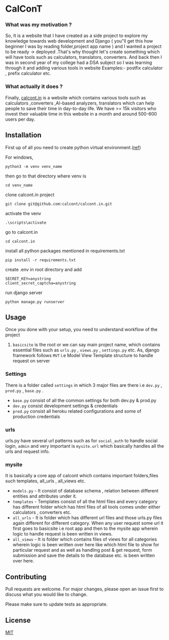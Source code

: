 # CalConT

### What was my motivation ?
So, It is a website that I have created as a side project to explore my knowledge towards web development and Django ( you"ll get this how beginner I was by reading folder,project app name ) and I wanted a project to be ready -> deployed .That's why thought let's create something which will have tools such as calculators, translators, converters. And back then I was in second year of my college had a DSA subject so I was learning through it and adding various tools in website Examples:- postfix calculator , prefix calculator etc.

### What actually it does ?
Finally, <a href="https://www.calcont.in">calcont.in</a> is a website which contains various tools such as calculators ,converters ,AI-based analyzers, translators which can help people to save their time in day-to-day life.
We have >= 15k visitors who invest their valuable time in this website in a month and around 500-600 users per day.

## Installation

First up of all you need to create python virtual environment.(<a href="https://docs.python.org/3/library/venv.html">ref</a>)

For windows,
```
python3 -m venv venv_name 
```
then go to that directory where venv is
```
cd venv_name
```
clone calcont.in project
```
git clone git@github.com:calcont/calcont.in.git
```
activate the venv
```
.\scripts\activate
```
go to calcont.in
```
cd calcont.in
```
install all python packages mentioned in requirements.txt
```
pip install -r requirements.txt
```
create .env in root directory and add
```
SECRET_KEY=anystring
client_secret_captcha=anystring
```
run django server
```
python manage.py runserver
```

## Usage

Once you done with your setup, you need to understand workflow of the project
1. `basicsite` is the root or we can say main project name, which contains essential files such as `urls.py` , `views.py` , `settings.py` etc.
As, django framework follows `MVT` i.e Model View Template structure to handle request on server

### Settings
There is a folder called `settings` in which 3 major files are there i.e `dev.py` , `prod.py` , `base.py` .
 - `base.py` consist of all the common settings for both dev.py & prod.py
 - `dev.py` consist development settings & credentials
 - `prod.py` consist all heroku related configurations and some of production credentials

### urls
urls.py have several url patterns such as for `social_auth` to handle social login, `admin` and very important is `mysite.url` which basically handles all the urls and request info.

### mysite
It is basically a core app of calcont which contains important folders,files such templates, all_urls , all_views etc.
- `models.py` - It consist of database schema , relation between different entities and attributes under it.
- `templates` - Templates consist of all the html files and every category has different folder which has html files of all tools comes under either calculators , converters etc.
- `all_urls` - It is folder which has different url files and those urls.py files again different for different category. When any user request some url it first goes to basicsite i.e root app and then to the mysite app wherein logic to handle request is been written in views.
- `all_views` - It is folder which contains files of views for all categories wherein logic is been written over here like which html file to show for particular request and as well as handling post & get request, form submission and save the details to the database etc. is been written over here.




## Contributing

Pull requests are welcome. For major changes, please open an issue first
to discuss what you would like to change.

Please make sure to update tests as appropriate.

## License

[MIT](https://choosealicense.com/licenses/mit/)
